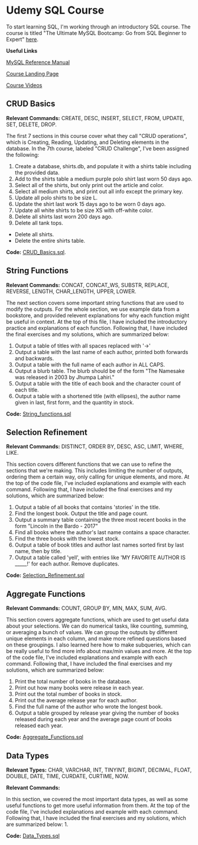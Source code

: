# Udemy SQL Course

To start learning SQL, I'm working through an introductory SQL course. The course is titled "The Ultimate MySQL Bootcamp: Go from SQL Beginner to Expert" [here](https://www.udemy.com/course/the-ultimate-mysql-bootcamp-go-from-sql-beginner-to-expert/).

**Useful Links**

[MySQL Reference Manual](https://dev.mysql.com/doc/refman/8.0/en/char.html)

[Course Landing Page](https://www.udemy.com/course/the-ultimate-mysql-bootcamp-go-from-sql-beginner-to-expert/)

[Course Videos](https://www.udemy.com/course/the-ultimate-mysql-bootcamp-go-from-sql-beginner-to-expert/learn/lecture/34511736#overview)

## CRUD Basics

**Relevant Commands:** CREATE, DESC, INSERT, SELECT, FROM, UPDATE, SET, DELETE, DROP.

The first 7 sections in this course cover what they call "CRUD operations", which is Creating, Reading, Updating, and Deleting elements in the database. In the 7th course, labeled "CRUD Challenge", I've been assigned the following:
 1. Create a database, shirts.db, and populate it with a shirts table including the provided data.
 2. Add to the shirts table a medium purple polo shirt last worn 50 days ago.
 3. Select all of the shirts, but only print out the article and color.
 4. Select all medium shirts, and print out all info except the primary key.
 5. Update all polo shirts to be size L.
 6. Update the shirt last work 15 days ago to be worn 0 days ago.
 7. Update all white shirts to be size XS with off-white color.
 8. Delete all shirts last worn 200 days ago.
 9. Delete all tank tops.
 - Delete all shirts.
 - Delete the entire shirts table.

**Code:** [CRUD_Basics.sql](https://github.com/superspysnake1/Udemy-SQL-Course/blob/c81bf36181fcaae221b4093f1d586118763f418d/CRUD_Basics.sql).

## String Functions

**Relevant Commands:** CONCAT, CONCAT_WS, SUBSTR, REPLACE, REVERSE, LENGTH, CHAR_LENGTH, UPPER, LOWER.

The next section covers some important string functions that are used to modify the outputs. For the whole section, we use example data from a bookstore, and provided relevent explanations for why each function might be useful in context. At the top of this file, I have included the introductory practice and explanations of each function. Following that, I have included the final exercises and my solutions, which are summarized below:
 1. Output a table of titles with all spaces replaced with '->'
 2. Output a table with the last name of each author, printed both forwards and backwards.
 3. Output a table with the full name of each author in ALL CAPS.
 4. Output a blurb table. The blurb should be of the form "The Namesake was released in 2003 by Jhumpa Lahiri."
 5. Output a table with the title of each book and the character count of each title.
 6. Output a table with a shortened title (with ellipses), the author name given in last, first form, and the quantity in stock.

**Code:** [String_functions.sql](https://github.com/superspysnake1/Udemy-SQL-Course/blob/c81bf36181fcaae221b4093f1d586118763f418d/String_Functions.sql)

## Selection Refinement

**Relevant Commands:** DISTINCT, ORDER BY, DESC, ASC, LIMIT, WHERE, LIKE.

This section covers different functions that we can use to refine the sections that we're making. This includes limiting the number of outputs, ordering them a certain way, only calling for unique elements, and more. At the top of the code file, I've included explanations and example with each command. Following that, I have included the final exercises and my solutions, which are summarized below:
 1. Output a table of all books that contains 'stories' in the title.
 2. Find the longest book. Output the title and page count.
 3. Output a summary table containing the three most recent books in the form "Lincoln in the Bardo - 2017"
 4. Find all books where the author's last name contains a space character.
 5. Find the three books with the lowest stock.
 6. Output a table of book titles and author last names sorted first by last name, then by title.
 7. Output a table called 'yell', with entries like 'MY FAVORITE AUTHOR IS _____!' for each author. Remove duplicates.

**Code:** [Selection_Refinement.sql](https://github.com/superspysnake1/Udemy-SQL-Course/blob/c81bf36181fcaae221b4093f1d586118763f418d/Selection_Refinement.sql)

## Aggregate Functions

**Relevant Commands:** COUNT, GROUP BY, MIN, MAX, SUM, AVG.

This section covers aggregate functions, which are used to get useful data about your selections. We can do numerical tasks, like counting, summing, or averaging a bunch of values. We can group the outputs by different unique elements in each column, and make more refined questions based on these groupings. I also learned here how to make subqueries, which can be really useful to find more info about max/min values and more. At the top of the code file, I've included explanations and example with each command. Following that, I have included the final exercises and my solutions, which are summarized below:
 1. Print the total number of books in the database.
 2. Print out how many books were release in each year.
 3. Print out the total number of books in stock.
 4. Print out the average release year for each author.
 5. Find the full name of the author who wrote the longest book.
 6. Output a table grouped by release year giving the number of books released during each year and the average page count of books released each year.

**Code:** [Aggregate_Functions.sql](https://github.com/superspysnake1/Udemy-SQL-Course/blob/c81bf36181fcaae221b4093f1d586118763f418d/Aggregate_Functions.sql)

## Data Types

**Relevant Types:** CHAR, VARCHAR, INT, TINYINT, BIGINT, DECIMAL, FLOAT, DOUBLE, DATE, TIME, CURDATE, CURTIME, NOW.

**Relevant Commands:** 

In this section, we covered the most important data types, as well as some useful functions to get more useful information from them. 
At the top of the code file, I've included explanations and example with each command. Following that, I have included the final exercises and my solutions, which are summarized below:
 1. 

**Code:** [Data_Types.sql]()
